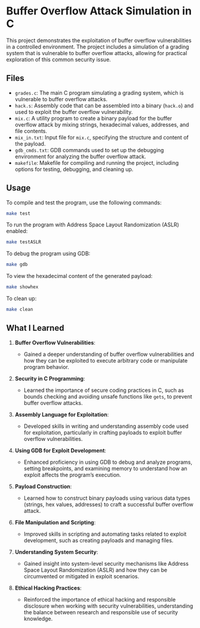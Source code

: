 # Buffer Overflow Attack Simulation in C

This project demonstrates the exploitation of buffer overflow vulnerabilities in a controlled environment. The project includes a simulation of a grading system that is vulnerable to buffer overflow attacks, allowing for practical exploration of this common security issue.

## Files

- `grades.c`: The main C program simulating a grading system, which is vulnerable to buffer overflow attacks.
- `hack.s`: Assembly code that can be assembled into a binary (`hack.o`) and used to exploit the buffer overflow vulnerability.
- `mix.c`: A utility program to create a binary payload for the buffer overflow attack by mixing strings, hexadecimal values, addresses, and file contents.
- `mix_in.txt`: Input file for `mix.c`, specifying the structure and content of the payload.
- `gdb_cmds.txt`: GDB commands used to set up the debugging environment for analyzing the buffer overflow attack.
- `makefile`: Makefile for compiling and running the project, including options for testing, debugging, and cleaning up.

## Usage

To compile and test the program, use the following commands:

```bash
make test
```
To run the program with Address Space Layout Randomization (ASLR) enabled:
```bash
make testASLR
```
To debug the program using GDB:
```bash
make gdb
```
To view the hexadecimal content of the generated payload:
```bash
make showhex
```
To clean up:
```bash
make clean
```
## What I Learned

1. **Buffer Overflow Vulnerabilities**: 
   - Gained a deeper understanding of buffer overflow vulnerabilities and how they can be exploited to execute arbitrary code or manipulate program behavior.

2. **Security in C Programming**: 
   - Learned the importance of secure coding practices in C, such as bounds checking and avoiding unsafe functions like `gets`, to prevent buffer overflow attacks.

3. **Assembly Language for Exploitation**: 
   - Developed skills in writing and understanding assembly code used for exploitation, particularly in crafting payloads to exploit buffer overflow vulnerabilities.

4. **Using GDB for Exploit Development**: 
   - Enhanced proficiency in using GDB to debug and analyze programs, setting breakpoints, and examining memory to understand how an exploit affects the program’s execution.

5. **Payload Construction**: 
   - Learned how to construct binary payloads using various data types (strings, hex values, addresses) to craft a successful buffer overflow attack.

6. **File Manipulation and Scripting**: 
   - Improved skills in scripting and automating tasks related to exploit development, such as creating payloads and managing files.

7. **Understanding System Security**: 
   - Gained insight into system-level security mechanisms like Address Space Layout Randomization (ASLR) and how they can be circumvented or mitigated in exploit scenarios.

8. **Ethical Hacking Practices**: 
   - Reinforced the importance of ethical hacking and responsible disclosure when working with security vulnerabilities, understanding the balance between research and responsible use of security knowledge.